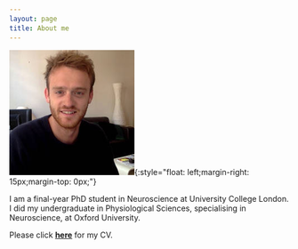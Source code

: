```yaml
---
layout: page
title: About me
---
```


![my-mugshot](/img/photojc.jpg){:style="float: left;margin-right: 15px;margin-top: 0px;"}

I am a final-year PhD student in Neuroscience at University College London. I did my undergraduate in Physiological Sciences,
specialising in Neuroscience, at Oxford University.

Please click [**here**](/site_assets/JonathanCornford_CV.pdf) for my CV.